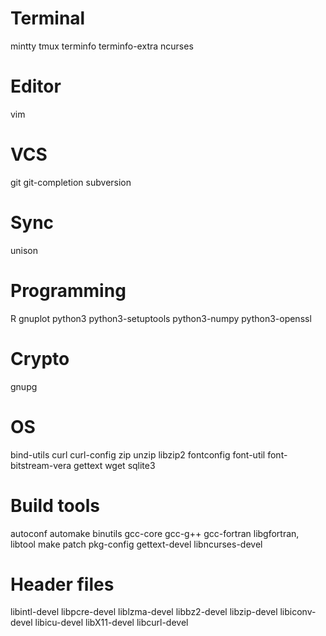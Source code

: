 # Terminal
mintty
tmux
terminfo
terminfo-extra
ncurses
# Editor
vim
# VCS
git
git-completion
subversion
# Sync
unison
# Programming
R
gnuplot
python3
python3-setuptools
python3-numpy
python3-openssl
# Crypto
gnupg
# OS
bind-utils
curl
curl-config
zip
unzip
libzip2
fontconfig
font-util
font-bitstream-vera
gettext
wget
sqlite3
# Build tools
autoconf
automake
binutils
gcc-core
gcc-g++
gcc-fortran
libgfortran,
libtool
make
patch
pkg-config
gettext-devel
libncurses-devel
# Header files
libintl-devel
libpcre-devel
liblzma-devel
libbz2-devel
libzip-devel
libiconv-devel
libicu-devel
libX11-devel
libcurl-devel
